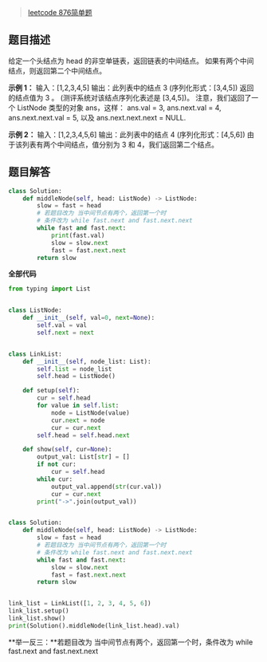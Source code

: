 > [leetcode 876简单题](https://leetcode-cn.com/problems/middle-of-the-linked-list/)

## 题目描述

给定一个头结点为 head 的非空单链表，返回链表的中间结点。
如果有两个中间结点，则返回第二个中间结点。

**示例 1：**
输入：[1,2,3,4,5]
输出：此列表中的结点 3 (序列化形式：[3,4,5])
返回的结点值为 3 。 (测评系统对该结点序列化表述是 [3,4,5])。
注意，我们返回了一个 ListNode 类型的对象 ans，这样：
ans.val = 3, ans.next.val = 4, ans.next.next.val = 5, 以及 ans.next.next.next = NULL.

**示例 2：**
输入：[1,2,3,4,5,6]
输出：此列表中的结点 4 (序列化形式：[4,5,6])
由于该列表有两个中间结点，值分别为 3 和 4，我们返回第二个结点。

## 题目解答

```python
class Solution:
    def middleNode(self, head: ListNode) -> ListNode:
        slow = fast = head
        # 若题目改为 当中间节点有两个，返回第一个时
        # 条件改为 while fast.next and fast.next.next
        while fast and fast.next:
            print(fast.val)
            slow = slow.next
            fast = fast.next.next
        return slow
```

**全部代码**

```python
from typing import List


class ListNode:
    def __init__(self, val=0, next=None):
        self.val = val
        self.next = next


class LinkList:
    def __init__(self, node_list: List):
        self.list = node_list
        self.head = ListNode()

    def setup(self):
        cur = self.head
        for value in self.list:
            node = ListNode(value)
            cur.next = node
            cur = cur.next
        self.head = self.head.next

    def show(self, cur=None):
        output_val: List[str] = []
        if not cur:
            cur = self.head
        while cur:
            output_val.append(str(cur.val))
            cur = cur.next
        print("->".join(output_val))


class Solution:
    def middleNode(self, head: ListNode) -> ListNode:
        slow = fast = head
        # 若题目改为 当中间节点有两个，返回第一个时
        # 条件改为 while fast.next and fast.next.next
        while fast and fast.next:
            slow = slow.next
            fast = fast.next.next
        return slow


link_list = LinkList([1, 2, 3, 4, 5, 6])
link_list.setup()
link_list.show()
print(Solution().middleNode(link_list.head).val)
```

**举一反三：**若题目改为 当中间节点有两个，返回第一个时，条件改为 while fast.next and fast.next.next

